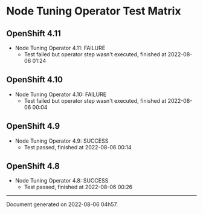 
Node Tuning Operator Test Matrix
================================

OpenShift 4.11
--------------



* Node Tuning Operator 4.11: FAILURE
  - Test failed but operator step wasn't executed, finished at 2022-08-06 01:24






OpenShift 4.10
--------------



* Node Tuning Operator 4.10: FAILURE
  - Test failed but operator step wasn't executed, finished at 2022-08-06 00:04






OpenShift 4.9
-------------



* Node Tuning Operator 4.9: SUCCESS
  - Test passed, finished at 2022-08-06 00:14






OpenShift 4.8
-------------



* Node Tuning Operator 4.8: SUCCESS
  - Test passed, finished at 2022-08-06 00:26






---
Document generated on 2022-08-06 04h57.
